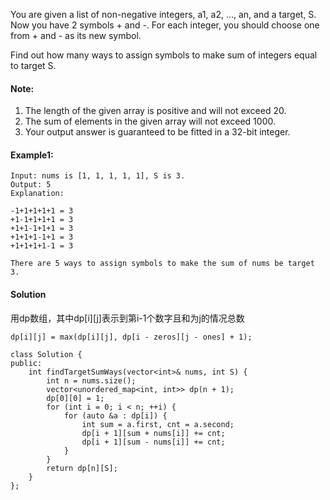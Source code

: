 You are given a list of non-negative integers, a1, a2, ..., an, and a target, S. Now you have 2 symbols + and -. For each integer, you should choose one from + and - as its new symbol.

Find out how many ways to assign symbols to make sum of integers equal to target S.

#### Note:
1. The length of the given array is positive and will not exceed 20.
2. The sum of elements in the given array will not exceed 1000.
3. Your output answer is guaranteed to be fitted in a 32-bit integer.

#### Example1:
```
Input: nums is [1, 1, 1, 1, 1], S is 3. 
Output: 5
Explanation: 

-1+1+1+1+1 = 3
+1-1+1+1+1 = 3
+1+1-1+1+1 = 3
+1+1+1-1+1 = 3
+1+1+1+1-1 = 3

There are 5 ways to assign symbols to make the sum of nums be target 3.
```

#### Solution
用dp数组，其中dp[i][j]表示到第i-1个数字且和为j的情况总数

`dp[i][j] = max(dp[i][j], dp[i - zeros][j - ones] + 1);`
```
class Solution {
public:
    int findTargetSumWays(vector<int>& nums, int S) {
        int n = nums.size();
        vector<unordered_map<int, int>> dp(n + 1);
        dp[0][0] = 1;
        for (int i = 0; i < n; ++i) {
            for (auto &a : dp[i]) {
                int sum = a.first, cnt = a.second;
                dp[i + 1][sum + nums[i]] += cnt;
                dp[i + 1][sum - nums[i]] += cnt;
            }
        }
        return dp[n][S];
    }
};
```
